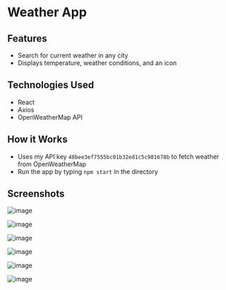 # Weather App

## Features
- Search for current weather in any city
- Displays temperature, weather conditions, and an icon

## Technologies Used
- React
- Axios
- OpenWeatherMap API

## How it Works
- Uses my API key `48bee3ef7555bc01b32ed1c5c981678b` to fetch weather from OpenWeatherMap
- Run the app by typing `npm start` in the directory

## Screenshots

![image](https://github.com/user-attachments/assets/3a05be98-52af-446e-a87e-fd9d7d1713cf)

![image](https://github.com/user-attachments/assets/38e8119a-8fcb-4a87-9088-d363e246a9d9)

![image](https://github.com/user-attachments/assets/b9554ed6-630d-46c5-b34e-3654b70c459d)

![image](https://github.com/user-attachments/assets/54c3057b-eec1-41c4-ad47-63878794e0f2)

![image](https://github.com/user-attachments/assets/89dcb9c1-546b-4b51-b168-72bebda7c5a6)

![image](https://github.com/user-attachments/assets/7be03892-78e7-45a5-a18d-2777287a096a)
